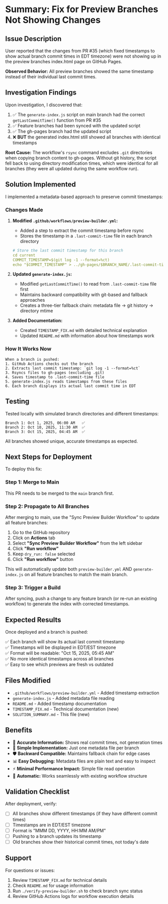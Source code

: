 # Summary: Fix for Preview Branches Not Showing Changes

## Issue Description

User reported that the changes from PR #35 (which fixed timestamps to show actual branch commit times in EDT timezone) were not showing up in the preview branches index.html page on GitHub Pages.

**Observed Behavior:** All preview branches showed the same timestamp instead of their individual last commit times.

## Investigation Findings

Upon investigation, I discovered that:

1. ✅ The `generate-index.js` script on main branch had the correct `getLastCommitTime()` function from PR #35
2. ✅ Feature branches had been synced with the updated script
3. ✅ The gh-pages branch had the updated script
4. ❌ **BUT** the generated index.html still showed all branches with identical timestamps

**Root Cause:** The workflow's `rsync` command excludes `.git` directories when copying branch content to gh-pages. Without git history, the script fell back to using directory modification times, which were identical for all branches (they were all updated during the same workflow run).

## Solution Implemented

I implemented a metadata-based approach to preserve commit timestamps:

### Changes Made

1. **Modified `.github/workflows/preview-builder.yml`:**
   - Added a step to extract the commit timestamp before rsync
   - Stores the timestamp in a `.last-commit-time` file in each branch directory
   
   ```yaml
   # Store the last commit timestamp for this branch
   cd current
   COMMIT_TIMESTAMP=$(git log -1 --format=%ct)
   echo "$COMMIT_TIMESTAMP" > ../gh-pages/$BRANCH_NAME/.last-commit-time
   ```

2. **Updated `generate-index.js`:**
   - Modified `getLastCommitTime()` to read from `.last-commit-time` file first
   - Maintains backward compatibility with git-based and fallback approaches
   - Creates a three-tier fallback chain: metadata file → git history → directory mtime

3. **Added Documentation:**
   - Created `TIMESTAMP_FIX.md` with detailed technical explanation
   - Updated `README.md` with information about how timestamps work

### How It Works Now

```
When a branch is pushed:
1. GitHub Actions checks out the branch
2. Extracts last commit timestamp: `git log -1 --format=%ct`
3. Rsyncs files to gh-pages (excluding .git)
4. Saves timestamp to .last-commit-time file
5. generate-index.js reads timestamps from these files
6. Each branch displays its actual last commit time in EDT
```

## Testing

Tested locally with simulated branch directories and different timestamps:
```
Branch 1: Oct 1, 2025, 06:00 AM   ✅
Branch 2: Oct 10, 2025, 11:30 AM  ✅
Branch 3: Oct 15, 2025, 04:45 AM  ✅
```

All branches showed unique, accurate timestamps as expected.

## Next Steps for Deployment

To deploy this fix:

### Step 1: Merge to Main
This PR needs to be merged to the `main` branch first.

### Step 2: Propagate to All Branches
After merging to main, use the "Sync Preview Builder Workflow" to update all feature branches:

1. Go to the GitHub repository
2. Click on **Actions** tab
3. Select **"Sync Preview Builder Workflow"** from the left sidebar
4. Click **"Run workflow"**
5. Keep `dry_run: false` selected
6. Click **"Run workflow"** button

This will automatically update both `preview-builder.yml` AND `generate-index.js` on all feature branches to match the main branch.

### Step 3: Trigger a Build
After syncing, push a change to any feature branch (or re-run an existing workflow) to generate the index with corrected timestamps.

## Expected Results

Once deployed and a branch is pushed:

✅ Each branch will show its actual last commit timestamp  
✅ Timestamps will be displayed in EDT/EST timezone  
✅ Format will be readable: "Oct 15, 2025, 05:45 AM"  
✅ No more identical timestamps across all branches  
✅ Easy to see which previews are fresh vs outdated  

## Files Modified

- `.github/workflows/preview-builder.yml` - Added timestamp extraction
- `generate-index.js` - Added metadata file reading
- `README.md` - Added timestamp documentation
- `TIMESTAMP_FIX.md` - Technical documentation (new)
- `SOLUTION_SUMMARY.md` - This file (new)

## Benefits

- 🎯 **Accurate Information:** Shows real commit times, not generation times
- 🔧 **Simple Implementation:** Just one metadata file per branch
- 🛡️ **Backward Compatible:** Maintains fallback chain for edge cases
- 📊 **Easy Debugging:** Metadata files are plain text and easy to inspect
- ⚡ **Minimal Performance Impact:** Simple file read operation
- 🔄 **Automatic:** Works seamlessly with existing workflow structure

## Validation Checklist

After deployment, verify:

- [ ] All branches show different timestamps (if they have different commit times)
- [ ] Timestamps are in EDT/EST timezone
- [ ] Format is "MMM DD, YYYY, HH:MM AM/PM"
- [ ] Pushing to a branch updates its timestamp
- [ ] Old branches show their historical commit times, not today's date

## Support

For questions or issues:
1. Review `TIMESTAMP_FIX.md` for technical details
2. Check `README.md` for usage information
3. Run `./verify-preview-builder.sh` to check branch sync status
4. Review GitHub Actions logs for workflow execution details
